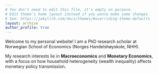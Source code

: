 ```yaml
---
# You don't need to edit this file, it's empty on purpose.
# Edit theme's home layout instead if you wanna make some changes
# See: https://jekyllrb.com/docs/themes/#overriding-theme-defaults
layout: archive
author_profile: true
---
```


Welcome to my personal website! I am a PhD research scholar at Norwegian School of Economics (Norges Handelshøyskole, NHH). 

My research interests lie in **Macroeconomics** and **Monetary Economics**, with a focus on how household heterogeneity (wealth inequality) affects monetary policy transmission. 

